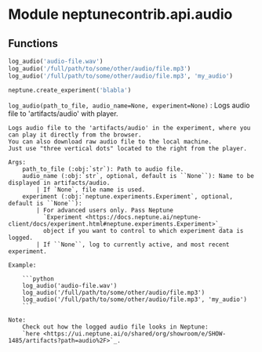 Module neptunecontrib.api.audio
===============================

Functions
---------

```python
log_audio('audio-file.wav')
log_audio('/full/path/to/some/other/audio/file.mp3')
log_audio('/full/path/to/some/other/audio/file.mp3', 'my_audio')

neptune.create_experiment('blabla')
```
    
`log_audio(path_to_file, audio_name=None, experiment=None)`
:   Logs audio file to 'artifacts/audio' with player.
    
    Logs audio file to the 'artifacts/audio' in the experiment, where you can play it directly from the browser.
    You can also download raw audio file to the local machine.
    Just use "three vertical dots" located to the right from the player.
    
    Args:
        path_to_file (:obj:`str`): Path to audio file.
        audio_name (:obj:`str`, optional, default is ``None``): Name to be displayed in artifacts/audio.
            | If `None`, file name is used.
        experiment (:obj:`neptune.experiments.Experiment`, optional, default is ``None``):
            | For advanced users only. Pass Neptune
              `Experiment <https://docs.neptune.ai/neptune-client/docs/experiment.html#neptune.experiments.Experiment>`_
              object if you want to control to which experiment data is logged.
            | If ``None``, log to currently active, and most recent experiment.
    
    Example:
    
        ```python
        log_audio('audio-file.wav')
        log_audio('/full/path/to/some/other/audio/file.mp3')
        log_audio('/full/path/to/some/other/audio/file.mp3', 'my_audio')
        ```
    
    Note:
        Check out how the logged audio file looks in Neptune:
        `here <https://ui.neptune.ai/o/shared/org/showroom/e/SHOW-1485/artifacts?path=audio%2F>`_.